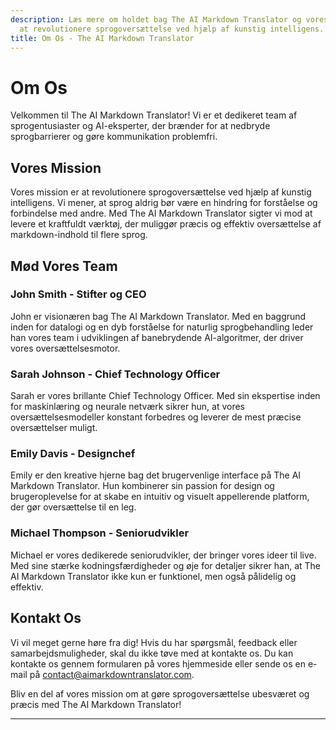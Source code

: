 ```yaml
---
description: Læs mere om holdet bag The AI Markdown Translator og vores mission om
  at revolutionere sprogoversættelse ved hjælp af kunstig intelligens.
title: Om Os - The AI Markdown Translator
---
```


# Om Os

Velkommen til The AI Markdown Translator! Vi er et dedikeret team af sprogentusiaster og AI-eksperter, der brænder for at nedbryde sprogbarrierer og gøre kommunikation problemfri.

## Vores Mission

Vores mission er at revolutionere sprogoversættelse ved hjælp af kunstig intelligens. Vi mener, at sprog aldrig bør være en hindring for forståelse og forbindelse med andre. Med The AI Markdown Translator sigter vi mod at levere et kraftfuldt værktøj, der muliggør præcis og effektiv oversættelse af markdown-indhold til flere sprog.

## Mød Vores Team

### John Smith - Stifter og CEO

John er visionæren bag The AI Markdown Translator. Med en baggrund inden for datalogi og en dyb forståelse for naturlig sprogbehandling leder han vores team i udviklingen af banebrydende AI-algoritmer, der driver vores oversættelsesmotor.

### Sarah Johnson - Chief Technology Officer

Sarah er vores brillante Chief Technology Officer. Med sin ekspertise inden for maskinlæring og neurale netværk sikrer hun, at vores oversættelsesmodeller konstant forbedres og leverer de mest præcise oversættelser muligt.

### Emily Davis - Designchef

Emily er den kreative hjerne bag det brugervenlige interface på The AI Markdown Translator. Hun kombinerer sin passion for design og brugeroplevelse for at skabe en intuitiv og visuelt appellerende platform, der gør oversættelse til en leg.

### Michael Thompson - Seniorudvikler

Michael er vores dedikerede seniorudvikler, der bringer vores ideer til live. Med sine stærke kodningsfærdigheder og øje for detaljer sikrer han, at The AI Markdown Translator ikke kun er funktionel, men også pålidelig og effektiv.

## Kontakt Os

Vi vil meget gerne høre fra dig! Hvis du har spørgsmål, feedback eller samarbejdsmuligheder, skal du ikke tøve med at kontakte os. Du kan kontakte os gennem formularen på vores hjemmeside eller sende os en e-mail på contact@aimarkdowntranslator.com.

Bliv en del af vores mission om at gøre sprogoversættelse ubesværet og præcis med The AI Markdown Translator!

---